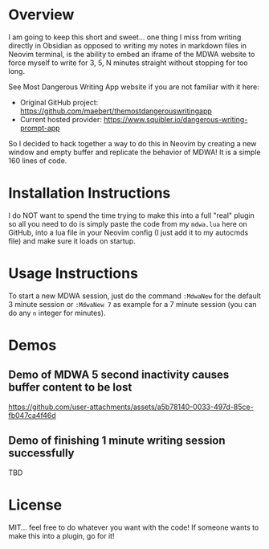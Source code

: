 # Overview

I am going to keep this short and sweet... one thing I miss from writing directly in Obsidian as opposed to writing my notes in markdown files in Neovim terminal, is the ability to embed an iframe of the MDWA website to force myself to write for 3, 5, N minutes straight without stopping for too long.

See Most Dangerous Writing App website if you are not familiar with it here:

- Original GitHub project: https://github.com/maebert/themostdangerouswritingapp
- Current hosted provider: https://www.squibler.io/dangerous-writing-prompt-app

So I decided to hack together a way to do this in Neovim by creating a new window and empty buffer and replicate the behavior of MDWA! It is a simple 160 lines of code.

# Installation Instructions

I do NOT want to spend the time trying to make this into a full "real" plugin so all you need to do is simply paste the code from my `mdwa.lua` here on GitHub, into a lua file in your Neovim config (I just add it to my autocmds file) and make sure it loads on startup.

# Usage Instructions

To start a new MDWA session, just do the command `:MdwaNew` for the default 3 minute session or `:MdwaNew 7` as example for a 7 minute session (you can do any `n` integer for minutes).

# Demos

## Demo of MDWA 5 second inactivity causes buffer content to be lost

https://github.com/user-attachments/assets/a5b78140-0033-497d-85ce-fb047ca4f46d

## Demo of finishing 1 minute writing session successfully

TBD

# License

MIT... feel free to do whatever you want with the code! If someone wants to make this into a plugin, go for it!
